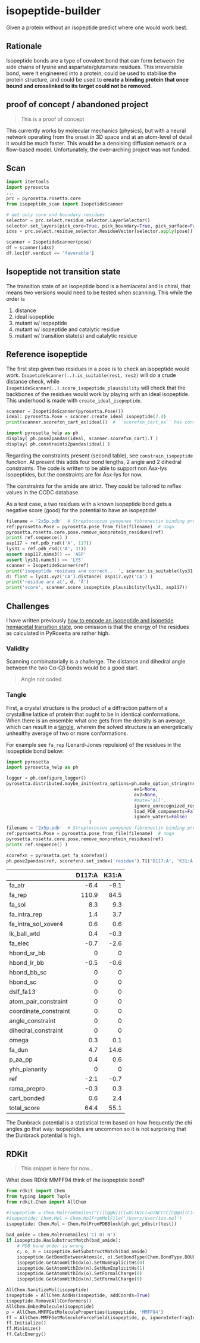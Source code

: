 # isopeptide-builder
Given a protein without an isopeptide predict where one would work best.

## Rationale
Isopeptide bonds are a type of covalent bond that can form between the side chains of lysine and aspartate/glutamate residues.
This irreversible bond, were it engineered into a protein, could be used to stabilise the protein structure,
and could be used to **create a binding protein that once bound and crosslinked to its target could not be removed**.

## proof of concept / abandoned project
> This is a proof of concept

This currently works by molecular mechanics (physics),
but with a neural network operating from the onset in 3D space and at an atom-level of detail it would be much faster.
This would be a denoising diffusion network or a flow-based model.
Unfortunately, the over-arching project was not funded.

## Scan

```python
import itertools
import pyrosetta
...
prc = pyrosetta.rosetta.core
from isopeptide_scan import IsopetideScanner

# get only core and boundary residues
selector = prc.select.residue_selector.LayerSelector()
selector.set_layers(pick_core=True, pick_boundary=True, pick_surface=False)
idxs = prc.select.residue_selector.ResidueVector(selector.apply(pose))

scanner = IsopetideScanner(pose)
df = scanner(idxs)
df.loc[df.verdict == 'favorable']
```

## Isopeptide not transition state

The transition state of an isopeptide bond is a hemiacetal and is chiral,
that means two versions would need to be tested when scanning.
This while the order is

1. distance
2. ideal isopeptide
3. mutant w/ isopeptide
4. mutant w/ isopeptide and catalytic residue
5. mutant w/ transition state(s) and catalytic residue

## Reference isopeptide

The first step given two residues in a pose is to check an isopeptide would work.
`IsopetideScanner(..).is_suitable(res1, res2)` will do a crude distance check,
while `IsopetideScanner(..).score_isopeptide_plausibility` will check
that the backbones of the residues would work by playing with an ideal isopeptide.
This underhood is made with `create_ideal_isopeptide`.

```python
scanner = IsopetideScanner(pyrosetta.Pose())
ideal: pyrosetta.Pose = scanner.create_ideal_isopeptide(7.4)
print(scanner.scorefxn_cart_ex(ideal))  # ``scorefxn_cart_ex`` has constraints but no fa_sol and fa_dun

import pyrosetta_help as ph
display( ph.pose2pandas(ideal, scanner.scorefxn_cart).T )
display( ph.constraints2pandas(ideal) )
```
Regarding the constraints present (second table), see `constrain_isopeptide` function.
At present this adds four bond lengths, 2 angle and 2 dihedral constraints.
The code is written to be able to support non Asx-lys isopeptides,
but the constraints are for Asx-lys for now.

The constraints for the amide are strict.
They could be tailored to reflex values in the CCDC database.

As a test case, a two residues with a known isopeptide bond gets a negative score (good)
for the potential to have an isopeptide!

```python
filename = '2x5p.pdb'  # Streptococcus pyogenes fibronectin binding protein Fbab-B = spyCatcher parent
ref:pyrosetta.Pose = pyrosetta.pose_from_file(filename)  # noqa
pyrosetta.rosetta.core.pose.remove_nonprotein_residues(ref)
print( ref.sequence() )
asp117 = ref.pdb_rsd(('A', 117))
lys31 = ref.pdb_rsd(('A', 31))
assert asp117.name3() == 'ASP'
assert lys31.name3() == 'LYS'
scanner = IsopetideScanner(ref)
print('isopeptide residues are correct... ', scanner.is_suitable(lys31, asp117))
d: float = lys31.xyz('CA').distance( asp117.xyz('CA') )
print('residue are at', d, 'Å')
print('score', scanner.score_isopeptide_plausibility(lys31, asp117))
```

## Challenges

I have written previously [how to encode an isopeptide and isopetide hemiacetal transition state](https://blog.matteoferla.com/2018/09/everything-you-wanted-to-know-about.html),
one omission is that the energy of the residues as calculated in PyRosetta are rather high.

### Validity

Scanning combinatorially is a challenge.
The distance and dihedral angle between the two C&alpha;-C&beta; bonds would be a good start.

> Angle not coded.

### Tangle
First, a crystal structure is the product of a diffraction pattern of a crystalline lattice of protein 
that ought to be in identical conformations. When there is an ensemble what one gets from the density is an average,
which can result in a [tangle](https://bl831.als.lbl.gov/~jamesh/challenge/twoconf/),
wherein the solved structure is an energetically unhealthy average of two or more conformations.

For example see ``fa_rep`` (Lenard-Jones repulsion) of the residues in the isopeptide bond below:

```python
import pyrosetta
import pyrosetta_help as ph

logger = ph.configure_logger()
pyrosetta.distributed.maybe_init(extra_options=ph.make_option_string(no_optH=False,
                                                ex1=None,
                                                ex2=None,
                                                #mute='all',
                                                ignore_unrecognized_res=True,
                                                load_PDB_components=False,
                                                ignore_waters=False)
                               )
filename = '2x5p.pdb'  # Streptococcus pyogenes fibronectin binding protein Fbab-B = spyCatcher parent
ref:pyrosetta.Pose = pyrosetta.pose_from_file(filename)  # noqa
pyrosetta.rosetta.core.pose.remove_nonprotein_residues(ref)
print( ref.sequence() )

scorefxn = pyrosetta.get_fa_scorefxn()
ph.pose2pandas(ref, scorefxn).set_index('residue').T[['D117:A', 'K31:A']]
```

|                       |   D117:A  |   K31:A  |
|:----------------------|----------:|---------:|
| fa_atr                |      -6.4 |     -9.1 |
| fa_rep                |     110.9 |     84.5 |
| fa_sol                |       8.3 |      9.3 |
| fa_intra_rep          |       1.4 |      3.7 |
| fa_intra_sol_xover4   |       0.6 |      0.6 |
| lk_ball_wtd           |       0.4 |     -0.3 |
| fa_elec               |      -0.7 |     -2.6 |
| hbond_sr_bb           |       0   |      0   |
| hbond_lr_bb           |      -0.5 |     -0.6 |
| hbond_bb_sc           |       0   |      0   |
| hbond_sc              |       0   |      0   |
| dslf_fa13             |       0   |      0   |
| atom_pair_constraint  |       0   |      0   |
| coordinate_constraint |       0   |      0   |
| angle_constraint      |       0   |      0   |
| dihedral_constraint   |       0   |      0   |
| omega                 |       0.3 |      0.1 |
| fa_dun                |       4.7 |     14.6 |
| p_aa_pp               |       0.4 |      0.6 |
| yhh_planarity         |       0   |      0   |
| ref                   |      -2.1 |     -0.7 |
| rama_prepro           |      -0.3 |      0.3 |
| cart_bonded           |       0.6 |      2.4 |
| total_score           |      64.4 |     55.1 |

The Dunbrack potential is a statistical term based on how frequently the chi angles go that way:
isopeptides are uncommon so it is not surprising that the Dunbrack potential is high.

## RDKit

> This snippet is here for now...

What does RDKit MMFF94 think of the isopeptide bond?

```python
from rdkit import Chem
from typing import Tuple
from rdkit.Chem import AllChem

#isopeptide = Chem.MolFromSmiles("C([C@@H](C(=O))N)C(=O)NCCCC[C@@H](C(=O))N")
#isopeptide: Chem.Mol = Chem.MolFromMolFile('/Users/user/iso.mol')
isopeptide: Chem.Mol = Chem.MolFromPDBBlock(ph.get_pdbstr(test))
    
bad_amide = Chem.MolFromSmiles('C(-O)-N')
if isopeptide.HasSubstructMatch(bad_amide):
    # PDB bond order is wrong
    c, o, n = isopeptide.GetSubstructMatch(bad_amide)
    isopeptide.GetBondBetweenAtoms(c, o).SetBondType(Chem.BondType.DOUBLE)
    isopeptide.GetAtomWithIdx(o).SetNumExplicitHs(0)
    isopeptide.GetAtomWithIdx(n).SetNumExplicitHs(1)
    isopeptide.GetAtomWithIdx(o).SetFormalCharge(0)
    isopeptide.GetAtomWithIdx(n).SetFormalCharge(0)

AllChem.SanitizeMol(isopeptide)
isopeptide = AllChem.AddHs(isopeptide, addCoords=True)
isopeptide.RemoveAllConformers()
AllChem.EmbedMolecule(isopeptide)
p = AllChem.MMFFGetMoleculeProperties(isopeptide, 'MMFF94')
ff = AllChem.MMFFGetMoleculeForceField(isopeptide, p, ignoreInterfragInteractions=False)
ff.Initialize()
ff.Minimize()
ff.CalcEnergy()
```